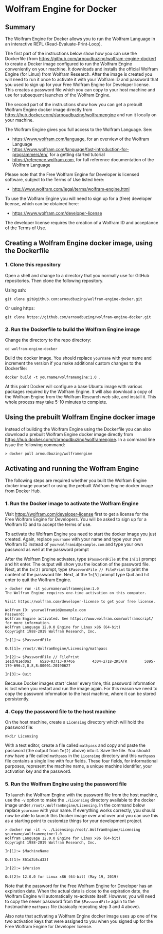 # Wolfram Engine for Docker

## Summary

The Wolfram Engine for Docker allows you to run the Wolfram Language in an interactive REPL (Read-Evaluate-Print-Loop). 

The first part of the instructions below show how you can use the Dockerfile (from https://github.com/arnoudbuzing/wolfram-engine-docker) to create a Docker image configured to run the Wolfram Engine conveniently on your machine. It downloads and installs the official Wolfram Engine (for Linux) from Wolfram Research. After the image is created you will need to run it once to activate it with your Wolfram ID and password that you used to sign up for your Free Wolfram Engine for Developer license. This creates a password file which you can copy to your host machine and use for subsequent launches of the Wolfram Engine.

The second part of the instructions show how you can get a prebuilt Wolfram Engine docker image directly from https://hub.docker.com/r/arnoudbuzing/wolframengine and run it locally on your machine.

The Wolfram Engine gives you full access to the Wolfram Language. See:

* https://www.wolfram.com/language, for an overview of the Wolfram Language
* https://www.wolfram.com/language/fast-introduction-for-programmers/en/, for a getting started tutorial
* https://reference.wolfram.com, for full reference documentation of the Wolfram Language

Please note that the Free Wolfram Engine for Developer is licensed software, subject to the Terms of Use listed here:
* http://www.wolfram.com/legal/terms/wolfram-engine.html

To use the Wolfram Engine you will need to sign up for a (free) developer license, which can be obtained here:
* https://www.wolfram.com/developer-license

The developer license requires the creation of a Wolfram ID and acceptance of the Terms of Use.

## Creating a Wolfram Engine docker image, using the Dockerfile

### 1. Clone this repository

Open  a shell and change to a directory that you normally use for GitHub repositories. Then clone the following repository.

Using ssh:

```
git clone git@github.com:arnoudbuzing/wolfram-engine-docker.git
```

Or using https:

```
git clone https://github.com/arnoudbuzing/wolfram-engine-docker.git
```

### 2. Run the Dockerfile to build the Wolfram Engine image

Change the directory to the repo directory:

```
cd wolfram-engine-docker
```

Build the docker image. You should replace `yourname` with your name and increment the version if you make additional custom changes to the Dockerfile:

```
docker build -t yourname/wolframengine:1.0 .
```

At this point Docker will configure a base Ubuntu image with various packages required by the Wolfram Engine. It will also download a copy of the Wolfram Engine from the Wolfram Research web site, and install it. This whole process may take 5-10 minutes to complete.

## Using the prebuilt Wolfram Engine docker image

Instead of building the Wolfram Engine using the Dockerfile you can also download a prebuilt Wolfram Engine docker image directly from https://hub.docker.com/r/arnoudbuzing/wolframengine. In a command line issue the following command:

```
> docker pull arnoudbuzing/wolframengine
```

## Activating and running the Wolfram Engine

The following steps are required whether you built the Wolfram Engine docker image yourself or using the prebuilt Wolfram Engine docker image from Docker Hub.

### 1. Run the Docker image to activate the Wolfram Engine

Visit https://wolfram.com/developer-license first to get a license for the Free Wolfram Engine for Developers. You will be asked to sign up for a Wolfram ID and to accept the terms of use.

To activate the Wolfram Engine you need to start the docker image you just created. Again, replace `yourname` with your name and type your own Wolfram ID instead of `yourwolframid@example.com` and type your own password as well at the password prompt

After the Wolfram Engine activates, type `$PasswordFile` at the `In[1]` prompt and hit enter. The output will show you the location of the password file. Next, at the `In[2]` prompt, type `$PasswordFile // FilePrint` to print the content of the password file. Next, at the `In[3]` prompt type Quit and hit enter to quit the Wolfram Engine.

```
> docker run -it yourname/wolframengine:1.0
The Wolfram Engine requires one-time activation on this computer.

Visit https://wolfram.com/developer-license to get your free license.

Wolfram ID: yourwolframid@example.com
Password:
Wolfram Engine activated. See https://www.wolfram.com/wolframscript/ for more information.
Wolfram Language 12.0.0 Engine for Linux x86 (64-bit)
Copyright 1988-2019 Wolfram Research, Inc.

In[1]:= $PasswordFile

Out[1]= /root/.WolframEngine/Licensing/mathpass

In[2]:= $PasswordFile // FilePrint
1e1d781ed0a3    6520-03713-97466        4304-2718-2K5ATR        5095-179-696:2,0,8,8:80001:20190627

In[3]:= Quit
```

Because Docker images start 'clean' every time, this password information is lost when you restart and run the image again. For this reason we need to copy the password information to the host machine, where it can be stored persistently.

### 4. Copy the password file to the host machine

On the host machine, create a `Licensing` directory which will hold the password file:

```
mkdir Licensing
```

With a text editor, create a file called `mathpass` and copy and paste the password (the output from `In[2]` above) into it. Save the file. You should now have a file called `mathpass` in the `Licensing` directory and this `mathpass` file contains a single line with four fields. These four fields, for informational purposes, represent the machine name, a unique machine identifier, your activation key and the password.

### 5. Run the Wolfram Engine using the password file

To launch the Wolfram Engine with the password file from the host machine, use the `-v` option to make the `./Licensing` directory available to the docker image under `/root/.WolframEngine/Licensing`. In the command below replace `yourname` with your name. If everything works correctly, you should now be able to launch this Docker image over and over and you can use this as a starting point to customize things for your development project.

```
> docker run -it -v ./Licensing:/root/.WolframEngine/Licensing yourname/wolframengine:1.0
Wolfram Language 12.0.0 Engine for Linux x86 (64-bit)
Copyright 1988-2019 Wolfram Research, Inc.

In[1]:= $MachineName

Out[1]= 861d2b5cd33f

In[2]:= $Version

Out[2]= 12.0.0 for Linux x86 (64-bit) (May 19, 2019)
```

Note that the password for the Free Wolfram Engine for Developer has an expiration date. When the actual date is close to the expiration date, the Wolfram Engine will automatically re-activate itself. However, you will need to copy the newer password from the `$PasswordFile` again to the hostmachine `mathpass` file (basically repeating step 3 and 4 above).

Also note that activating a Wolfram Engine docker image uses up one of the two activation keys that were assigned to you when you signed up for the Free Wolfram Engine for Developer license.

